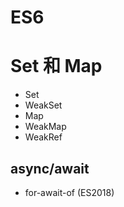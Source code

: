 # ES6

# Set 和 Map

- Set
- WeakSet
- Map
- WeakMap
- WeakRef



## async/await



- for-await-of (ES2018)
